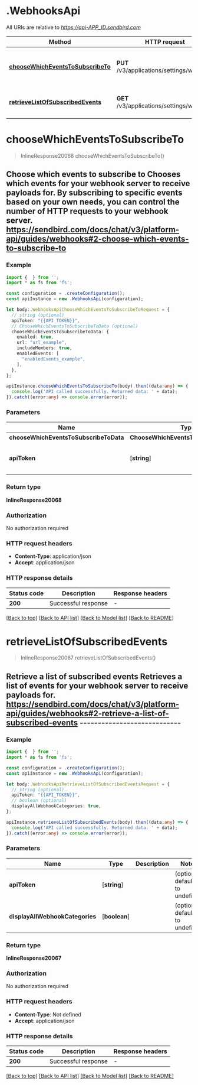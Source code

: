 # .WebhooksApi

All URIs are relative to *https://api-APP_ID.sendbird.com*

Method | HTTP request | Description
------------- | ------------- | -------------
[**chooseWhichEventsToSubscribeTo**](WebhooksApi.md#chooseWhichEventsToSubscribeTo) | **PUT** /v3/applications/settings/webhook | Choose which events to subscribe to
[**retrieveListOfSubscribedEvents**](WebhooksApi.md#retrieveListOfSubscribedEvents) | **GET** /v3/applications/settings/webhook | Retrieve a list of subscribed events


# **chooseWhichEventsToSubscribeTo**
> InlineResponse20068 chooseWhichEventsToSubscribeTo()

## Choose which events to subscribe to  Chooses which events for your webhook server to receive payloads for. By subscribing to specific events based on your own needs, you can control the number of HTTP requests to your webhook server.  https://sendbird.com/docs/chat/v3/platform-api/guides/webhooks#2-choose-which-events-to-subscribe-to

### Example


```typescript
import {  } from '';
import * as fs from 'fs';

const configuration = .createConfiguration();
const apiInstance = new .WebhooksApi(configuration);

let body:.WebhooksApiChooseWhichEventsToSubscribeToRequest = {
  // string (optional)
  apiToken: "{{API_TOKEN}}",
  // ChooseWhichEventsToSubscribeToData (optional)
  chooseWhichEventsToSubscribeToData: {
    enabled: true,
    url: "url_example",
    includeMembers: true,
    enabledEvents: [
      "enabledEvents_example",
    ],
  },
};

apiInstance.chooseWhichEventsToSubscribeTo(body).then((data:any) => {
  console.log('API called successfully. Returned data: ' + data);
}).catch((error:any) => console.error(error));
```


### Parameters

Name | Type | Description  | Notes
------------- | ------------- | ------------- | -------------
 **chooseWhichEventsToSubscribeToData** | **ChooseWhichEventsToSubscribeToData**|  |
 **apiToken** | [**string**] |  | (optional) defaults to undefined


### Return type

**InlineResponse20068**

### Authorization

No authorization required

### HTTP request headers

 - **Content-Type**: application/json
 - **Accept**: application/json


### HTTP response details
| Status code | Description | Response headers |
|-------------|-------------|------------------|
**200** | Successful response |  -  |

[[Back to top]](#) [[Back to API list]](README.md#documentation-for-api-endpoints) [[Back to Model list]](README.md#documentation-for-models) [[Back to README]](README.md)

# **retrieveListOfSubscribedEvents**
> InlineResponse20067 retrieveListOfSubscribedEvents()

## Retrieve a list of subscribed events  Retrieves a list of events for your webhook server to receive payloads for.  https://sendbird.com/docs/chat/v3/platform-api/guides/webhooks#2-retrieve-a-list-of-subscribed-events ----------------------------

### Example


```typescript
import {  } from '';
import * as fs from 'fs';

const configuration = .createConfiguration();
const apiInstance = new .WebhooksApi(configuration);

let body:.WebhooksApiRetrieveListOfSubscribedEventsRequest = {
  // string (optional)
  apiToken: "{{API_TOKEN}}",
  // boolean (optional)
  displayAllWebhookCategories: true,
};

apiInstance.retrieveListOfSubscribedEvents(body).then((data:any) => {
  console.log('API called successfully. Returned data: ' + data);
}).catch((error:any) => console.error(error));
```


### Parameters

Name | Type | Description  | Notes
------------- | ------------- | ------------- | -------------
 **apiToken** | [**string**] |  | (optional) defaults to undefined
 **displayAllWebhookCategories** | [**boolean**] |  | (optional) defaults to undefined


### Return type

**InlineResponse20067**

### Authorization

No authorization required

### HTTP request headers

 - **Content-Type**: Not defined
 - **Accept**: application/json


### HTTP response details
| Status code | Description | Response headers |
|-------------|-------------|------------------|
**200** | Successful response |  -  |

[[Back to top]](#) [[Back to API list]](README.md#documentation-for-api-endpoints) [[Back to Model list]](README.md#documentation-for-models) [[Back to README]](README.md)



